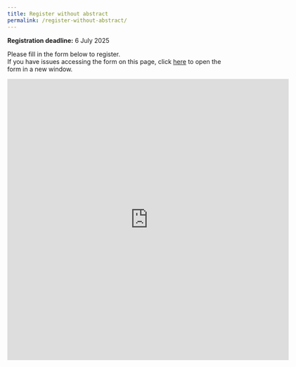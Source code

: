 ```yaml
---
title: Register without abstract 
permalink: /register-without-abstract/
---
```


**Registration deadline:** 6 July 2025  

Please fill in the form below to register.  
If you have issues accessing the form on this page, click [here](https://docs.google.com/forms/d/e/1FAIpQLSd27dEVfxYbWBEWXbI-IGpFvrgvDiMcKHK-nsSGTavDmNTgpQ/viewform?usp=pp_url&entry.1753222212=Day+1+(3+Sept)&entry.1753222212=Day+2+(4+Sept)) to open the form in a new window.

<div>
    <iframe src="https://docs.google.com/forms/d/e/1FAIpQLSd27dEVfxYbWBEWXbI-IGpFvrgvDiMcKHK-nsSGTavDmNTgpQ/viewform?embedded=true_url&entry.1753222212=Day+1+(3+Sept)&entry.1753222212=Day+2+(4+Sept)" width="640" height="640" frameborder="0" marginheight="0" marginwidth="0">Loading...</iframe>
</div>
